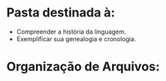 # Pasta destinada à:
 - Compreender a história da linguagem.
 - Exemplificar sua genealogia e cronologia.

 # Organização de Arquivos: